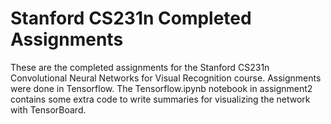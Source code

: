 # Stanford CS231n Completed Assignments
These are the completed assignments for the Stanford CS231n Convolutional Neural Networks for Visual Recognition course. Assignments were done in Tensorflow. The Tensorflow.ipynb notebook in assignment2 contains some extra code to write summaries for visualizing the network with TensorBoard.
